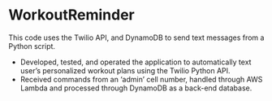 # WorkoutReminder

This code uses the Twilio API, and DynamoDB to send text messages from a Python script.

* Developed, tested, and operated the application to automatically text user’s personalized workout
plans using the Twilio Python API.
* Received commands from an ‘admin’ cell number, handled through AWS Lambda and processed
through DynamoDB as a back-end database.
